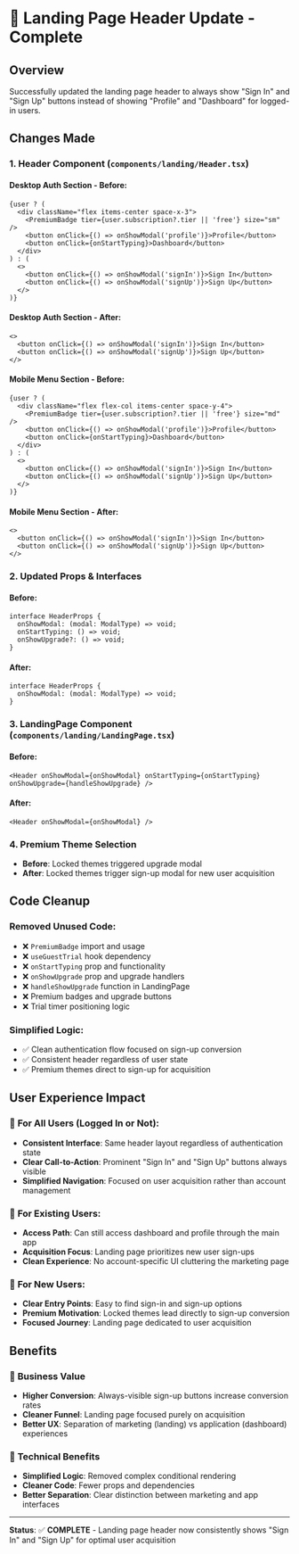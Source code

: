 # 🔄 Landing Page Header Update - Complete

## Overview
Successfully updated the landing page header to always show "Sign In" and "Sign Up" buttons instead of showing "Profile" and "Dashboard" for logged-in users.

## Changes Made

### 1. **Header Component** (`components/landing/Header.tsx`)

#### **Desktop Auth Section - Before:**
```tsx
{user ? (
  <div className="flex items-center space-x-3">
    <PremiumBadge tier={user.subscription?.tier || 'free'} size="sm" />
    <button onClick={() => onShowModal('profile')}>Profile</button>
    <button onClick={onStartTyping}>Dashboard</button>
  </div>
) : (
  <>
    <button onClick={() => onShowModal('signIn')}>Sign In</button>
    <button onClick={() => onShowModal('signUp')}>Sign Up</button>
  </>
)}
```

#### **Desktop Auth Section - After:**
```tsx
<>
  <button onClick={() => onShowModal('signIn')}>Sign In</button>
  <button onClick={() => onShowModal('signUp')}>Sign Up</button>
</>
```

#### **Mobile Menu Section - Before:**
```tsx
{user ? (
  <div className="flex flex-col items-center space-y-4">
    <PremiumBadge tier={user.subscription?.tier || 'free'} size="md" />
    <button onClick={() => onShowModal('profile')}>Profile</button>
    <button onClick={onStartTyping}>Dashboard</button>
  </div>
) : (
  <>
    <button onClick={() => onShowModal('signIn')}>Sign In</button>
    <button onClick={() => onShowModal('signUp')}>Sign Up</button>
  </>
)}
```

#### **Mobile Menu Section - After:**
```tsx
<>
  <button onClick={() => onShowModal('signIn')}>Sign In</button>
  <button onClick={() => onShowModal('signUp')}>Sign Up</button>
</>
```

### 2. **Updated Props & Interfaces**

#### **Before:**
```tsx
interface HeaderProps {
  onShowModal: (modal: ModalType) => void;
  onStartTyping: () => void;
  onShowUpgrade?: () => void;
}
```

#### **After:**
```tsx
interface HeaderProps {
  onShowModal: (modal: ModalType) => void;
}
```

### 3. **LandingPage Component** (`components/landing/LandingPage.tsx`)

#### **Before:**
```tsx
<Header onShowModal={onShowModal} onStartTyping={onStartTyping} onShowUpgrade={handleShowUpgrade} />
```

#### **After:**
```tsx
<Header onShowModal={onShowModal} />
```

### 4. **Premium Theme Selection**
- **Before**: Locked themes triggered upgrade modal
- **After**: Locked themes trigger sign-up modal for new user acquisition

## Code Cleanup

### **Removed Unused Code:**
- ❌ `PremiumBadge` import and usage
- ❌ `useGuestTrial` hook dependency
- ❌ `onStartTyping` prop and functionality
- ❌ `onShowUpgrade` prop and upgrade handlers
- ❌ `handleShowUpgrade` function in LandingPage
- ❌ Premium badges and upgrade buttons
- ❌ Trial timer positioning logic

### **Simplified Logic:**
- ✅ Clean authentication flow focused on sign-up conversion
- ✅ Consistent header regardless of user state
- ✅ Premium themes direct to sign-up for acquisition

## User Experience Impact

### 🎯 **For All Users (Logged In or Not):**
- **Consistent Interface**: Same header layout regardless of authentication state
- **Clear Call-to-Action**: Prominent "Sign In" and "Sign Up" buttons always visible
- **Simplified Navigation**: Focused on user acquisition rather than account management

### 🎯 **For Existing Users:**
- **Access Path**: Can still access dashboard and profile through the main app
- **Acquisition Focus**: Landing page prioritizes new user sign-ups
- **Clean Experience**: No account-specific UI cluttering the marketing page

### 🎯 **For New Users:**
- **Clear Entry Points**: Easy to find sign-in and sign-up options
- **Premium Motivation**: Locked themes lead directly to sign-up conversion
- **Focused Journey**: Landing page dedicated to user acquisition

## Benefits

### 🚀 **Business Value**
- **Higher Conversion**: Always-visible sign-up buttons increase conversion rates
- **Cleaner Funnel**: Landing page focused purely on acquisition
- **Better UX**: Separation of marketing (landing) vs application (dashboard) experiences

### 🎨 **Technical Benefits**
- **Simplified Logic**: Removed complex conditional rendering
- **Cleaner Code**: Fewer props and dependencies
- **Better Separation**: Clear distinction between marketing and app interfaces

---

**Status**: ✅ **COMPLETE** - Landing page header now consistently shows "Sign In" and "Sign Up" for optimal user acquisition

